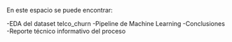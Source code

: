 En este espacio se puede encontrar:

-EDA del dataset telco_churn
-Pipeline de Machine Learning
-Conclusiones 
-Reporte técnico informativo del proceso
